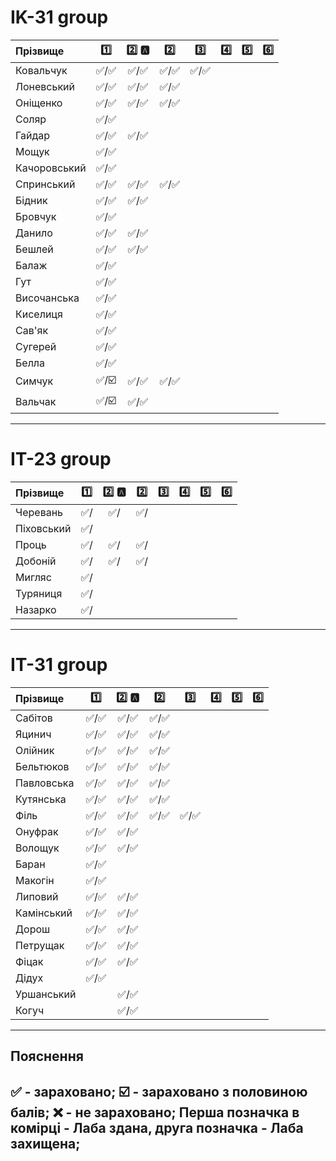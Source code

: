 # IK-31 group

| Прізвище    | :one: | :two: :a: | :two: | :three: | :four: | :five: | :six: |
| :---------- |:-------------------------------------:| :-------------------------------------:| :-------------------------------------:| :-------------------------------------:| :-------------------------------------:| :-------------------------------------:| :-------------------------------------:|
| Ковальчук   | :white_check_mark:/:white_check_mark: | :white_check_mark:/:white_check_mark: | :white_check_mark:/:white_check_mark: | :white_check_mark:/:white_check_mark: | | |
| Лоневський  | :white_check_mark:/:white_check_mark: | :white_check_mark:/:white_check_mark: | :white_check_mark:/:white_check_mark: | | | |
| Оніщенко    | :white_check_mark:/:white_check_mark: | :white_check_mark:/:white_check_mark: | :white_check_mark:/:white_check_mark: | | | |
| Соляр       | :white_check_mark:/:white_check_mark: | | | | | |
| Гайдар      | :white_check_mark:/:white_check_mark: | :white_check_mark:/:white_check_mark: | | | | |
| Мощук       | :white_check_mark:/:white_check_mark: | | | | | |
| Качоровський| :white_check_mark:/:white_check_mark: | | | | | |
| Спринський  | :white_check_mark:/:white_check_mark: | :white_check_mark:/:white_check_mark: | :white_check_mark:/:white_check_mark: | | | |
| Бідник      | :white_check_mark:/:white_check_mark: | :white_check_mark:/:white_check_mark: | | | | |
| Бровчук     | :white_check_mark:/:white_check_mark: | | | | | |
| Данило      | :white_check_mark:/:white_check_mark: | :white_check_mark:/:white_check_mark: | | | | |
| Бешлей      | :white_check_mark:/:white_check_mark: | :white_check_mark:/:white_check_mark: | | | | |
| Балаж       | :white_check_mark:/:white_check_mark: | | | | | |
| Гут         | :white_check_mark:/:white_check_mark: | | | | | |
| Височанська | :white_check_mark:/:white_check_mark: | | | | | |
| Киселиця    | :white_check_mark:/:white_check_mark: | | | | | |
| Сав'як      | :white_check_mark:/:white_check_mark: | | | | | |
| Сугерей     | :white_check_mark:/:white_check_mark: | | | | | |
| Белла       | :white_check_mark:/:white_check_mark: | | | | | |
| Симчук      | :white_check_mark:/:ballot_box_with_check: | :white_check_mark:/:white_check_mark: | :white_check_mark:/:white_check_mark: | | | |
| Вальчак     | :white_check_mark:/:ballot_box_with_check: | :white_check_mark:/:white_check_mark: | | | | |


---
# IТ-23 group

| Прізвище    | :one: | :two: :a: | :two: | :three: | :four: | :five: | :six: |
| :---------- |:-------------------------------------:| :-------------------------------------:| :-------------------------------------:| :-------------------------------------:| :-------------------------------------:| :-------------------------------------:| :-------------------------------------:|
| Черевань    | :white_check_mark:/                   | :white_check_mark:/                   | :white_check_mark:/                   | | | |
| Піховський  | :white_check_mark:/                   | | | | | |
| Проць       | :white_check_mark:/                   | :white_check_mark:/                   | :white_check_mark:/                   | | | |
| Добоній     | :white_check_mark:/                   | :white_check_mark:/                   | :white_check_mark:/                   | | | |
| Мигляс      | :white_check_mark:/                   | | | | | |
| Туряниця    | :white_check_mark:/                   | | | | | |
| Назарко     | :white_check_mark:/                   | | | | | |

---
# IT-31 group

| Прізвище    | :one: | :two: :a: | :two: | :three: | :four: | :five: | :six: |
| :---------- |:-------------------------------------:| :-------------------------------------:| :-------------------------------------:| :-------------------------------------:| :-------------------------------------:| :-------------------------------------:| :-------------------------------------:|
| Сабітов     | :white_check_mark:/:white_check_mark: | :white_check_mark:/:white_check_mark: | :white_check_mark:/:white_check_mark: | | | |
| Яцинич      | :white_check_mark:/:white_check_mark: | :white_check_mark:/:white_check_mark: | :white_check_mark:/:white_check_mark: | | | |
| Олійник     | :white_check_mark:/:white_check_mark: | :white_check_mark:/:white_check_mark: | :white_check_mark:/:white_check_mark: | | | |
| Бельтюков   | :white_check_mark:/:white_check_mark: | :white_check_mark:/:white_check_mark: | :white_check_mark:/:white_check_mark: | | | |
| Павловська  | :white_check_mark:/:white_check_mark: | :white_check_mark:/:white_check_mark: | :white_check_mark:/:white_check_mark: | | | |
| Кутянська   | :white_check_mark:/:white_check_mark: | :white_check_mark:/:white_check_mark: | :white_check_mark:/:white_check_mark: | | | |
| Філь        | :white_check_mark:/:white_check_mark: | :white_check_mark:/:white_check_mark: | :white_check_mark:/:white_check_mark: | :white_check_mark:/:white_check_mark: | | |
| Онуфрак     | :white_check_mark:/:white_check_mark: | :white_check_mark:/:white_check_mark: | | | | |
| Волощук     | :white_check_mark:/:white_check_mark: | :white_check_mark:/:white_check_mark: | | | | |
| Баран       | :white_check_mark:/:white_check_mark: | | | | | |
| Макогін     | :white_check_mark:/:white_check_mark: | | | | | |
| Липовий     | :white_check_mark:/:white_check_mark: | :white_check_mark:/:white_check_mark: | | | | |
| Камінський  | :white_check_mark:/:white_check_mark: | :white_check_mark:/:white_check_mark: | | | | |
| Дорош       | :white_check_mark:/:white_check_mark: | :white_check_mark:/:white_check_mark: | | | | |
| Петрущак    | :white_check_mark:/:white_check_mark: | :white_check_mark:/:white_check_mark: | | | | |
| Фіцак       | :white_check_mark:/:white_check_mark: | :white_check_mark:/:white_check_mark: | | | | |
| Дідух       | :white_check_mark:/:white_check_mark: | | | | | |
| Уршанський  | | :white_check_mark:/:white_check_mark: | | | | |
| Когуч       | | :white_check_mark:/:white_check_mark: | | | | |


---
## Пояснення
:white_check_mark: - зараховано;
:ballot_box_with_check: - зараховано з половиною балів;
:x: - не зараховано;
Перша позначка в комірці - Лаба здана, друга позначка - Лаба захищена;
---
